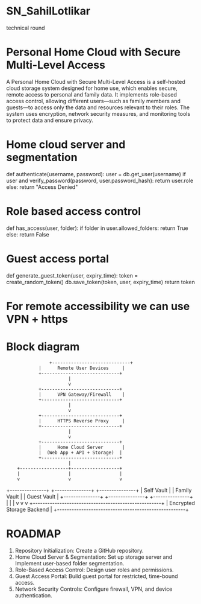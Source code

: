 # SN_SahilLotlikar
technical round

# Personal Home Cloud with Secure Multi-Level Access
A Personal Home Cloud with Secure Multi-Level Access is a self-hosted cloud storage system designed for home use, which enables secure, remote access to personal and family data. It implements role-based access control, allowing different users—such as family members and guests—to access only the data and resources relevant to their roles. The system uses encryption, network security measures, and monitoring tools to protect data and ensure privacy.

# Home cloud server and segmentation
def authenticate(username, password):
    user = db.get_user(username)
    if user and verify_password(password, user.password_hash):
        return user.role
    else:
        return "Access Denied"

# Role based access control
def has_access(user, folder):
    if folder in user.allowed_folders:
        return True
    else:
        return False

 # Guest access portal
 def generate_guest_token(user, expiry_time):
    token = create_random_token()
    db.save_token(token, user, expiry_time)
    return token

   # For remote accessibility we can use VPN + https         

# Block diagram
                    +-----------------------------+
                |      Remote User Devices     |
                +-----------------------------+
                           |
                           v
                +-----------------------------+
                |      VPN Gateway/Firewall    |
                +-----------------------------+
                           |
                           v
                +-----------------------------+
                |      HTTPS Reverse Proxy     |
                +-----------------------------+
                           |
                           v
                +-----------------------------+
                |      Home Cloud Server       |
                |  (Web App + API + Storage)  |
                +-----------------------------+
                           |
        +------------------+------------------+
        |                  |                  |
        v                  v                  v
+---------------+  +---------------+  +---------------+
|   Self Vault  |  | Family Vault  |  | Guest Vault   |
+---------------+  +---------------+  +---------------+
        |                  |                  |
        v                  v                  v
+-----------------------------------------------------+
|           Encrypted Storage Backend                 |
+-----------------------------------------------------+
# ROADMAP
1. Repository Initialization: Create a GitHub repository. 
2. Home Cloud Server & Segmentation: Set up storage server and  Implement user-based folder segmentation.
3. Role-Based Access Control: Design user roles and permissions.
4. Guest Access Portal: Build guest portal for restricted, time-bound access.
5. Network Security Controls:  Configure firewall, VPN, and device authentication.
